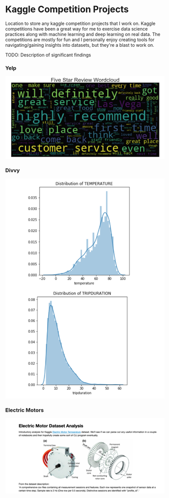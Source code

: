<h1> Kaggle Competition Projects </h1>

<p>
Location to store any kaggle competition projects that I work on. Kaggle competitions have been a great way for me to exercise data science practices along with machine learning and deep learning on real data. The competitions are mostly for fun and I personally enjoy creating tools for navigating/gaining insights into datasets, but they're a blast to work on.
</p>

<p>
    TODO: Description of significant findings
</p>

<h3> Yelp </h3>
<img src="images/yelp.png">
<h3> Divvy </h3>
<img src="images/divvy.png">
<h3> Electric Motors </h3>
<img src="images/motors.png">
